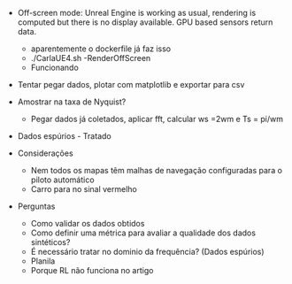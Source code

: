 - Off-screen mode: Unreal Engine is working as usual, rendering is computed but there is no display available. GPU based sensors return data.
    - aparentemente o dockerfile já faz isso
    - ./CarlaUE4.sh -RenderOffScreen
    - Funcionando

- Tentar pegar dados, plotar com matplotlib e exportar para csv

- Amostrar na taxa de Nyquist?
    - Pegar dados já coletados, aplicar fft, calcular ws =2wm e Ts = pi/wm 

- Dados espúrios - Tratado

- Considerações
    - Nem todos os mapas têm malhas de navegação configuradas para o piloto automático
    - Carro para no sinal vermelho

- Perguntas
    - Como validar os dados obtidos
    - Como definir uma métrica para avaliar a qualidade dos dados sintéticos?
    - É necessário tratar no dominio da frequência? (Dados espúrios)
    - Planila
    - Porque RL não funciona no artigo

